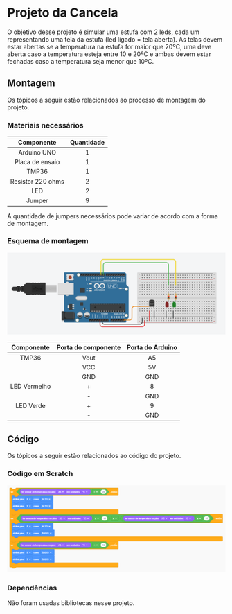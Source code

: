 # Projeto da Cancela

O objetivo desse projeto é simular uma estufa com 2 leds, cada um representando uma tela da estufa (led ligado = tela aberta). As telas devem estar abertas se a temperatura na estufa for maior que 20ºC, uma deve aberta caso a temperatura esteja entre 10 e 20ºC e ambas devem estar fechadas caso a temperatura seja menor que 10ºC. 

## Montagem 

Os tópicos a seguir estão relacionados ao processo de montagem do projeto.

### Materiais necessários

|    Componente   | Quantidade |
|:---------------:|:----------:|
|   Arduino UNO   |      1     |
| Placa de ensaio |      1     |
|      TMP36      |      1     |
|Resistor 220 ohms|      2     |
|       LED       |      2     |
|      Jumper     |      9     |

A quantidade de jumpers necessários pode variar de acordo com a forma de montagem.

### Esquema de montagem

![Esquema de montagem da cancela](imagens/esquema-de-montagem.png)

| Componente | Porta do componente | Porta do Arduino |
|:----------:|:-------------------:|:----------------:|
|    TMP36   |         Vout        |        A5        |
|            |         VCC         |        5V        |
|            |         GND         |        GND       |
|LED Vermelho|          +          |         8        |
|            |          -          |        GND       |
| LED Verde  |          +          |         9        |
|            |          -          |        GND       |

## Código 

Os tópicos a seguir estão relacionados ao código do projeto.

### Código em Scratch

![Código em Scratch](imagens/codigo-scratch.png)

### Dependências

Não foram usadas bibliotecas nesse projeto.